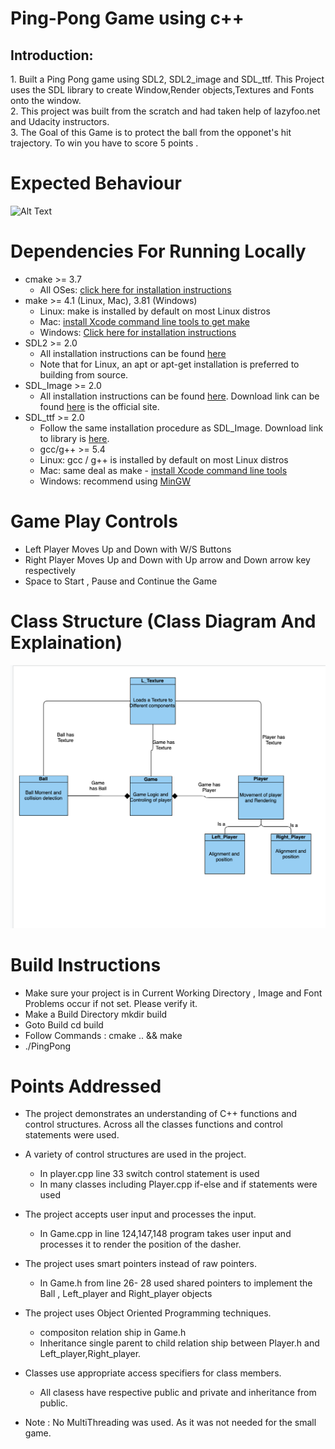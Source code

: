 # Ping-Pong Game using c++
<h2>Introduction:</h2>
	1. Built a Ping Pong game using SDL2, SDL2_image and SDL_ttf. This Project uses the SDL library to create Window,Render objects,Textures and Fonts onto the window.<br>
	2. This project was built from the scratch and had taken help of lazyfoo.net and Udacity instructors.<br>
	3. The Goal of this Game is to protect the ball from the opponet's hit trajectory. To win you have to score 5 points .


# Expected Behaviour
![Alt Text](Demo.gif)
# Dependencies For Running Locally
- cmake >= 3.7
	- All OSes: [click here for installation instructions](https://cmake.org/install/)
- make >= 4.1 (Linux, Mac), 3.81 (Windows)
	- Linux: make is installed by default on most Linux distros
	- Mac: [install Xcode command line tools to get make](https://developer.apple.com/xcode/features/)
	- Windows: [Click here for installation instructions](http://gnuwin32.sourceforge.net/packages/make.htm)
- SDL2 >= 2.0
	- All installation instructions can be found [here](https://wiki.libsdl.org/Installation)
	- Note that for Linux, an apt or apt-get installation is preferred to building from source.
- SDL_Image >= 2.0
	- All installation instructions can be found [here](https://lazyfoo.net/tutorials/SDL/06_extension_libraries_and_loading_other_image_formats/index.php). Download link can be found [here](https://www.libsdl.org/tmp/SDL_image/) is the official site.
- SDL_ttf >= 2.0
	- Follow the same installation procedure as SDL_Image. Download link to library is [here](https://www.libsdl.org/projects/SDL_ttf/).
	- gcc/g++ >= 5.4
	- Linux: gcc / g++ is installed by default on most Linux distros
	- Mac: same deal as make - [install Xcode command line tools](https://developer.apple.com/xcode/features/)
	- Windows: recommend using [MinGW](http://www.mingw.org/)
# Game Play Controls
- Left Player Moves Up and Down with W/S Buttons
- Right Player Moves Up and Down with Up arrow and Down arrow key respectively
- Space to Start , Pause and Continue the Game
# Class Structure (Class Diagram And Explaination)
![Alt Text](class.png)
# Build Instructions
- Make sure your project is in Current Working Directory ,  Image and Font Problems occur if not set. Please verify it.
- Make a Build Directory mkdir build
- Goto Build cd build
- Follow Commands : cmake .. && make
- ./PingPong
# Points Addressed 

- The project demonstrates an understanding of C++ functions and control structures.
	Across all the classes functions and control statements were used.

- A variety of control structures are used in the project.
	- In player.cpp line 33 switch control statement is used
	- In many classes including Player.cpp if-else and if statements were used

- The project accepts user input and processes the input.
	- In Game.cpp in line 124,147,148 program takes user input and processes it to render the position of the dasher.
- The project uses smart pointers instead of raw pointers.
	- In Game.h from line 26- 28 used shared pointers to implement the Ball , Left_player and Right_player objects
- The project uses Object Oriented Programming techniques.
	- compositon relation ship in Game.h
	- Inheritance single parent to child relation ship between Player.h and Left_player,Right_player.
- Classes use appropriate access specifiers for class members.
	- All clasess have respective public and private and inheritance from public.
- Note : No MultiThreading was used. As it was not needed for the small game.
